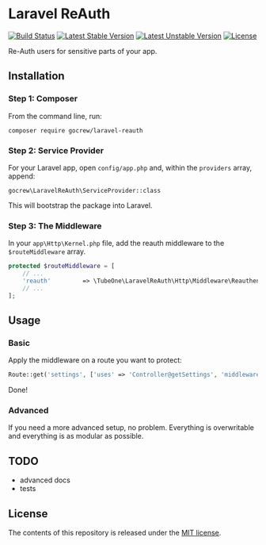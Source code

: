 # Laravel ReAuth

[![Build Status](https://travis-ci.org/gocrew/laravel-reauth.svg)](https://travis-ci.org/gocrew/laravel-reauth)
[![Latest Stable Version](https://poser.pugx.org/gocrew/laravel-reauth/v/stable)](https://packagist.org/packages/gocrew/laravel-reauth)
[![Latest Unstable Version](https://poser.pugx.org/gocrew/laravel-reauth/v/unstable)](https://packagist.org/packages/gocrew/laravel-reauth)
[![License](https://poser.pugx.org/gocrew/laravel-reauth/license)](https://packagist.org/packages/gocrew/laravel-reauth)

Re-Auth users for sensitive parts of your app.

## Installation

### Step 1: Composer

From the command line, run:

```
composer require gocrew/laravel-reauth
```

### Step 2: Service Provider

For your Laravel app, open `config/app.php` and, within the `providers` array, append:

```
gocrew\LaravelReAuth\ServiceProvider::class
```

This will bootstrap the package into Laravel.

### Step 3: The Middleware

In your `app\Http\Kernel.php` file, add the reauth middleware to the `$routeMiddleware` array.

```php
protected $routeMiddleware = [
    // ...
    'reauth'         => \TubeOne\LaravelReAuth\Http\Middleware\Reauthenticate::class,
    // ...
];
```

## Usage

### Basic

Apply the middleware on a route you want to protect:

```php
Route::get('settings', ['uses' => 'Controller@getSettings', 'middleware' => 'reauth']);
```

Done!

### Advanced

If you need a more advanced setup, no problem. Everything is overwritable and everything is as modular as possible.

## TODO
 - advanced docs
 - tests

## License

The contents of this repository is released under the [MIT license](http://opensource.org/licenses/MIT).

